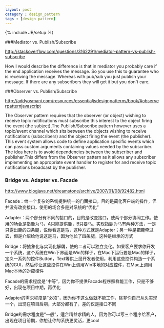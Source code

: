```yaml
---
layout: post
category : design_pattern
tags : [design pattern]
---
```

{% include JB/setup %}

###Mediator vs. Publish/Subscribe

http://stackoverflow.com/questions/3162291/mediator-pattern-vs-publish-subscribe

How I would describe the difference is that in mediator you probably care if the end application receives the message. So you use this to guarantee who is receiving the message. Whereas with pub/sub you just publish your message. If there are any subscribers they will get it but you don't care.

<!--more-->

###Observer vs. Publish/Subscribe

http://addyosmani.com/resources/essentialjsdesignpatterns/book/#observerpatternjavascript

The Observer pattern requires that the observer (or object) wishing to receive topic notifications must subscribe this interest to the object firing the event (the subject).The Publish/Subscribe pattern however uses a topic/event channel which sits between the objects wishing to receive notifications (subscribers) and the object firing the event (the publisher). This event system allows code to define application specific events which can pass custom arguments containing values needed by the subscriber. The idea here is to avoid dependencies between the subscriber and publisher.This differs from the Observer pattern as it allows any subscriber implementing an appropriate event handler to register for and receive topic notifications broadcast by the publisher.

### Bridge vs. Adapter vs. Facade

http://www.blogjava.net/dreamstone/archive/2007/01/08/92482.html

Facade：给一个复杂的系统提供统一的门面接口，目的是简化客户端的操作，但并没有改变接口，使用的场合多是对系统的“优化”

Adapter：两个部分有不同的接口的，目的是改变接口，使两个部分协同工作。使用的场合是指鹿为马，A只能提供鹿，B只要马。实现指鹿为马有两种方法，一是只露出鹿的四条腿，说你看这是马，这种方式就是Adapter；另一种是把鹿牵过去，但是介绍给他说这是马，因为他长了四条腿，这种是继承的方式

Bridge：将抽象化与实现化解耦，使的二者可以独立变化。如果客户要求你开发一个系统，这个系统在Win下界面是Win的样子，在Mac下运行要是Mac的样子，定义一系列的控件Button，Text等供上层开发者使用，利用这些控件构造一个系统的GUI，然后你让这些控件在Win上调用Win本地的对应控件，在Mac上调用Mac本地的对应控件

Facade的需求程度是“中等”，因为你不提供Facade程序照样能工作，只是不够好，出现在项目中期，再优化

Adapter的需求程度是“必须”，因为你不这么做就不能工作，除非你自己从头实现一个，出现在项目后期，大部分都有了，差的仅是接口不同

Bridge的需求程度是“一般”，适合精益求精的人，因为你可以写三个程序给客户，出现在项目前期，你想让你的系统更灵活，更cool
